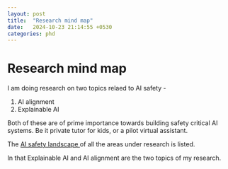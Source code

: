 ```yaml
---
layout: post
title:  "Research mind map"
date:   2024-10-23 21:14:55 +0530
categories: phd
---
```

# Research mind map

I am doing research on two topics relaed to AI safety -

1. AI alignment
2. Explainable AI

Both of these are of prime importance towards building safety critical AI systems. Be it private tutor for kids, or a pilot virtual assistant.

The [AI safety landscape ](https://excalidraw.com/#json=GO8RWN28AbMItnrUdNz4s,HtspOk5X5Vd1YwaIZ_pymw)of all the areas under research is listed.

In that Explainable AI and AI alignment are the two topics of my research.
